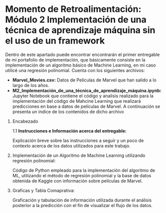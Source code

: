 # Momento de Retroalimentación: Módulo 2 Implementación de una técnica de aprendizaje máquina sin el uso de un framework
Dentro de este apartado puede encontrar encontrarán el primer entregable de mi portafolio de implementación, que básicamente consiste en la implementación de un algoritmo básico de Machine Learning, en mi caso utilicé una regresión polinomial. Cuenta con los siguientes archivos:
* **Marvel_Movies.csv:** Datos de Películas de Marvel que han salido a lo largo de los años.
* **M2_Implementación_de_una_técnica_de_aprendizaje_máquina.ipynb:** Jupyter Notebook que contiene el código y analisis realizado para la implementación del código de Mahcine Learning que realizará predicciones en base a datos de películas de Marvel. A continuación se presenta un indice de los contenidos de dicho archivo

1. Encabezado

    1.1 **Instrucciones e Información acerca del entregable:**

    Explicación breve sobre las instrucciones a seguir y un poco de contexto acerca de los datos utilizados para este trabajo.

2. Implementación de un Algoritmo de Machine Learning utilizando regresión polinomial:<br/>
   
   Código de Python empleado para la implementación del algoritmo de ML, utilizando el método de regresión polinomial y la base de datos obtenida de Kaggle con información sobre películas de Marvel.

4. Graficas y Tabla Comaprativa:<br/>
   
   Graficación y tabulación de información utilizada durante el análisis posterior a la predicción con el fin de visualizar el flujo de los datos.
